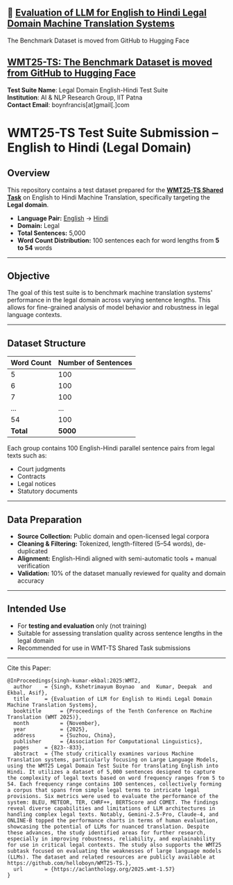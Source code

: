 ## 📄 [Evaluation of LLM for English to Hindi Legal Domain Machine Translation Systems](https://www2.statmt.org/wmt25/pdf/2025.wmt-1.57.pdf)
The Benchmark Dataset is moved from GitHub to Hugging Face
## [WMT25-TS: The Benchmark Dataset is moved from GitHub to Hugging Face](https://huggingface.co/datasets/helloboyn/WMT25-TS)

**Test Suite Name**: Legal Domain English-Hindi Test Suite  
**Institution**: AI & NLP Research Group, IIT Patna  
**Contact Email**: boynfrancis[at]gmail[.]com  


# WMT25-TS Test Suite Submission – English to Hindi (Legal Domain)

## Overview

This repository contains a test dataset prepared for the **[WMT25-TS Shared Task](https://huggingface.co/datasets/helloboyn/WMT25-TS)** on English to Hindi Machine Translation, specifically targeting the **Legal domain**.

- **Language Pair:** [English](https://huggingface.co/datasets/helloboyn/WMT25-TS/blob/main/eng-hin-test.eng.txt) → [Hindi](https://huggingface.co/datasets/helloboyn/WMT25-TS/blob/main/eng-hin-test.hin.txt)
- **Domain:** Legal  
- **Total Sentences:** 5,000  
- **Word Count Distribution:** 100 sentences each for word lengths from **5 to 54** words

---

## Objective

The goal of this test suite is to benchmark machine translation systems' performance in the legal domain across varying sentence lengths. This allows for fine-grained analysis of model behavior and robustness in legal language contexts.

---

## Dataset Structure

| Word Count | Number of Sentences |
|------------|---------------------|
| 5          | 100                 |
| 6          | 100                 |
| 7          | 100                 |
| ...        | ...                 |
| 54         | 100                 |
| **Total**  | **5000**            |

Each group contains 100 English-Hindi parallel sentence pairs from legal texts such as:
- Court judgments
- Contracts
- Legal notices
- Statutory documents

---

## Data Preparation

- **Source Collection:** Public domain and open-licensed legal corpora
- **Cleaning & Filtering:** Tokenized, length-filtered (5–54 words), de-duplicated
- **Alignment:** English-Hindi aligned with semi-automatic tools + manual verification
- **Validation:** 10% of the dataset manually reviewed for quality and domain accuracy

---

## Intended Use

- For **testing and evaluation** only (not training)
- Suitable for assessing translation quality across sentence lengths in the legal domain
- Recommended for use in WMT-TS Shared Task submissions

---

Cite this Paper:
```
@InProceedings{singh-kumar-ekbal:2025:WMT2,
  author    = {Singh, Kshetrimayum Boynao  and  Kumar, Deepak  and  Ekbal, Asif},
  title     = {Evaluation of LLM for English to Hindi Legal Domain Machine Translation Systems},
  booktitle      = {Proceedings of the Tenth Conference on Machine Translation (WMT 2025)},
  month          = {November},
  year           = {2025},
  address        = {Suzhou, China},
  publisher      = {Association for Computational Linguistics},
  pages     = {823--833},
  abstract  = {The study critically examines various Machine Translation systems, particularly focusing on Large Language Models, using the WMT25 Legal Domain Test Suite for translating English into Hindi. It utilizes a dataset of 5,000 sentences designed to capture the complexity of legal texts based on word frequency ranges from 5 to 54. Each frequency range contains 100 sentences, collectively forming a corpus that spans from simple legal terms to intricate legal provisions. Six metrics were used to evaluate the performance of the system: BLEU, METEOR, TER, CHRF++, BERTScore and COMET. The findings reveal diverse capabilities and limitations of LLM architectures in handling complex legal texts. Notably, Gemini-2.5-Pro, Claude-4, and ONLINE-B topped the performance charts in terms of human evaluation, showcasing the potential of LLMs for nuanced translation. Despite these advances, the study identified areas for further research, especially in improving robustness, reliability, and explainability for use in critical legal contexts. The study also supports the WMT25 subtask focused on evaluating the weaknesses of large language models (LLMs). The dataset and related resources are publicly available at https://github.com/helloboyn/WMT25-TS.},
  url       = {https://aclanthology.org/2025.wmt-1.57}
}

```














